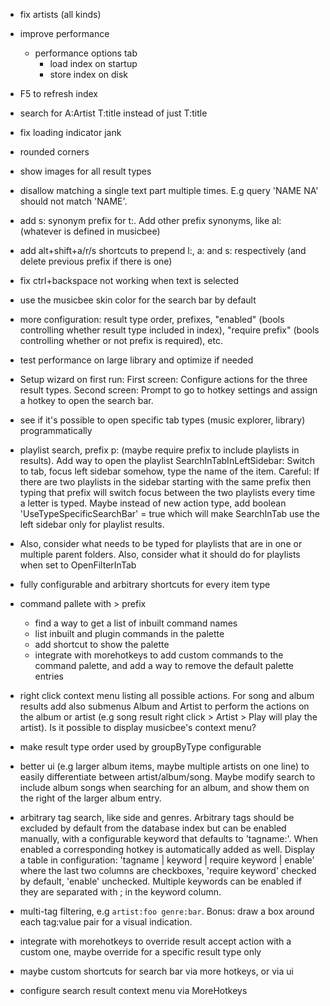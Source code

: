 
- fix artists (all kinds)

- improve performance 
	- performance options tab
		- load index on startup
		- store index on disk

- F5 to refresh index

- search for A:Artist T:title instead of just T:title

- fix loading indicator jank

- rounded corners

- show images for all result types

- disallow matching a single text part multiple times. E.g query 'NAME NA' should not match 'NAME'.

- add s: synonym prefix for t:. Add other prefix synonyms, like al: (whatever is defined in musicbee)

- add alt+shift+a/r/s shortcuts to prepend l:, a: and s: respectively (and delete previous prefix if there is one)

- fix ctrl+backspace not working when text is selected

- use the musicbee skin color for the search bar by default

- more configuration: result type order, prefixes, "enabled" (bools controlling whether result type included in index), "require prefix" (bools controlling whether or not prefix is required), etc.

- test performance on large library and optimize if needed

- Setup wizard on first run: First screen: Configure actions for the three result types. Second screen: Prompt to go to hotkey settings and assign a hotkey to open the search bar.

- see if it's possible to open specific tab types (music explorer, library) programmatically

- playlist search, prefix p: (maybe require prefix to include playlists in results). Add way to open the playlist SearchInTabInLeftSidebar: Switch to tab, focus left sidebar somehow, type the name of the item. Careful: If there are two playlists in the sidebar starting with the same prefix then typing that prefix will switch focus between the two playlists every time a letter is typed. Maybe instead of new action type, add boolean 'UseTypeSpecificSearchBar' = true which will make SearchInTab use the left sidebar only for playlist results.
- Also, consider what needs to be typed for playlists that are in one or multiple parent folders. Also, consider what it should do for playlists when set to OpenFilterInTab

- fully configurable and arbitrary shortcuts for every item type

- command pallete with > prefix
  - find a way to get a list of inbuilt command names
  - list inbuilt and plugin commands in the palette
  - add shortcut to show the palette
  - integrate with morehotkeys to add custom commands to the command palette, and add a way to remove the default palette entries

- right click context menu listing all possible actions. For song and album results add also submenus Album and Artist to perform the actions on the album or artist (e.g song result right click > Artist > Play will play the artist). Is it possible to display musicbee's context menu?

- make result type order used by groupByType configurable

- better ui (e.g larger album items, maybe multiple artists on one line) to easily differentiate between artist/album/song. Maybe modify search to include album songs when searching for an album, and show them on the right of the larger album entry.

- arbitrary tag search, like side and genres. Arbitrary tags should be excluded by default from the database index but can be enabled manually, with a configurable keyword that defaults to 'tagname:'. When enabled a corresponding hotkey is automatically added as well. Display a table in configuration:
'tagname | keyword | require keyword | enable'
where the last two columns are checkboxes, 'require keyword' checked by default, 'enable' unchecked. Multiple keywords can be enabled if they are separated with ; in the keyword column.

- multi-tag filtering, e.g `artist:foo genre:bar`. Bonus: draw a box around each tag:value pair for a visual indication.

- integrate with morehotkeys to override result accept action with a custom one, maybe override for a specific result type only
- maybe custom shortcuts for search bar via more hotkeys, or via ui
- configure search result context menu via MoreHotkeys